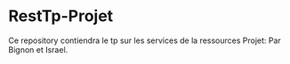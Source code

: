 # RestTp-Projet
Ce repository contiendra le tp sur les services de la ressources Projet: Par Bignon et Israel.

